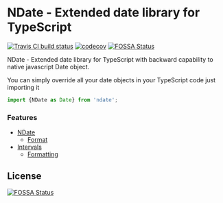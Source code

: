 # NDate - Extended date library for TypeScript

[![Travis CI build status](https://travis-ci.org/akazakou/ndate.svg?branch=master)](https://travis-ci.org/akazakou/ndate)
[![codecov](https://codecov.io/gh/akazakou/ndate/branch/master/graph/badge.svg)](https://codecov.io/gh/akazakou/ndate)
[![FOSSA Status](https://app.fossa.io/api/projects/git%2Bgithub.com%2Fakazakou%2Fndate.svg?type=shield)](https://app.fossa.io/projects/git%2Bgithub.com%2Fakazakou%2Fndate?ref=badge_shield)

NDate - Extended date library for TypeScript with backward capability to native javascript Date object.

You can simply override all your date objects in your TypeScript code just importing it

```typescript
import {NDate as Date} from 'ndate';
```

### Features

- [NDate](https://github.com/akazakou/ndate/wiki/ndate)
  - [Format](https://github.com/akazakou/ndate/wiki/format)
- [Intervals](https://github.com/akazakou/ndate/wiki/Interval)
    - [Formatting](https://github.com/akazakou/ndate/wiki/Interval-Formatting)


## License
[![FOSSA Status](https://app.fossa.io/api/projects/git%2Bgithub.com%2Fakazakou%2Fndate.svg?type=large)](https://app.fossa.io/projects/git%2Bgithub.com%2Fakazakou%2Fndate?ref=badge_large)